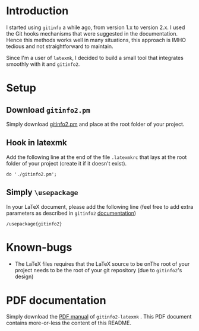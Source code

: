 # Introduction
I started using `gitinfo` a while ago, from version 1.x to version 2.x. I used the Git hooks mechanisms that were suggested in the documentation. Hence this methods works well in many situations, this approach is IMHO tedious and not straightforward to maintain.

Since I'm a user of `latexmk`, I decided to build a small tool that integrates smoothly with it and `gitinfo2`.
# Setup
## Download `gitinfo2.pm`

Simply download [gitinfo2.pm](https://raw.githubusercontent.com/rbarazzutti/gitinfo2-latexmk/0.0.1/gitinfo2.pm) and place at the root folder of your project.

## Hook in latexmk
Add the following line at the end of the file `.latexmkrc` that lays at the root folder of your project (create it if it doesn't exist).

```
do './gitinfo2.pm';
``` 

## Simply `\usepackage` 
In your LaTeX document, please add the following line (feel free to add extra parameters as described in `gitinfo2` [documentation](http://mirror.switch.ch/ftp/mirror/tex/macros/latex/contrib/gitinfo2/gitinfo2.pdf))

```
/usepackage{gitinfo2}
```
# Known-bugs
- The LaTeX files requires that the LaTeX source to be onThe root of your project needs to be the root of your git repository (due to `gitinfo2`'s design)

# PDF documentation
Simply download the [PDF manual](https://raw.githubusercontent.com/rbarazzutti/gitinfo2-latexmk/bin0.0.1/readme.pdf) of `gitinfo2-latexmk` . This PDF document contains more-or-less the content of this README.